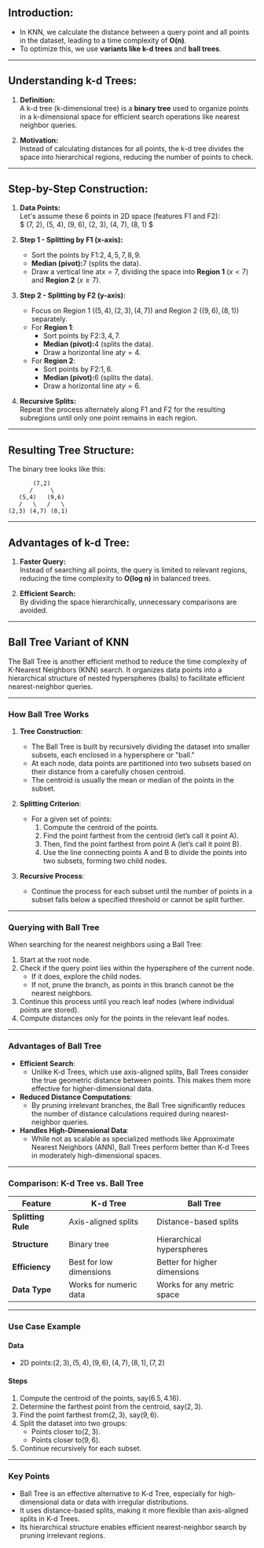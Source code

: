 
## **Introduction:**

- In KNN, we calculate the distance between a query point and all points in the dataset, leading to a time complexity of **O(n)**.
- To optimize this, we use **variants like k-d trees** and **ball trees**.

---

## **Understanding k-d Trees:**

1. **Definition:**  
   A k-d tree (k-dimensional tree) is a **binary tree** used to organize points in a k-dimensional space for efficient search operations like nearest neighbor queries.

2. **Motivation:**  
   Instead of calculating distances for all points, the k-d tree divides the space into hierarchical regions, reducing the number of points to check.

---

## **Step-by-Step Construction:**

1. **Data Points:**  
   Let's assume these 6 points in 2D space (features F1 and F2):  
  $
   (7, 2), (5, 4), (9, 6), (2, 3), (4, 7), (8, 1)
  $

2. **Step 1 - Splitting by F1 (x-axis):**
   - Sort the points by F1:$2, 4, 5, 7, 8, 9$.
   - **Median (pivot):**$7$ (splits the data).  
   - Draw a vertical line at$x = 7$, dividing the space into **Region 1** ($x < 7$) and **Region 2** ($x \geq 7$).

3. **Step 2 - Splitting by F2 (y-axis):**
   - Focus on Region 1 ($(5,4), (2,3), (4,7)$) and Region 2 ($(9,6), (8,1)$) separately.  
   - For **Region 1**:
     - Sort points by F2:$3, 4, 7$.
     - **Median (pivot):**$4$ (splits the data).  
     - Draw a horizontal line at$y = 4$.
   - For **Region 2**:
     - Sort points by F2:$1, 6$.
     - **Median (pivot):**$6$ (splits the data).  
     - Draw a horizontal line at$y = 6$.

4. **Recursive Splits:**  
   Repeat the process alternately along F1 and F2 for the resulting subregions until only one point remains in each region.

---

## **Resulting Tree Structure:**

The binary tree looks like this:

```
       (7,2)
      /     \
   (5,4)   (9,6)
   /   \   /   \
(2,3) (4,7) (8,1)
```

---

## **Advantages of k-d Tree:**

1. **Faster Query:**  
   Instead of searching all points, the query is limited to relevant regions, reducing the time complexity to **O(log n)** in balanced trees.

2. **Efficient Search:**  
   By dividing the space hierarchically, unnecessary comparisons are avoided.

---

## Ball Tree Variant of KNN

The Ball Tree is another efficient method to reduce the time complexity of K-Nearest Neighbors (KNN) search. It organizes data points into a hierarchical structure of nested hyperspheres (balls) to facilitate efficient nearest-neighbor queries.

---

### **How Ball Tree Works**

1. **Tree Construction**:
   - The Ball Tree is built by recursively dividing the dataset into smaller subsets, each enclosed in a hypersphere or "ball."
   - At each node, data points are partitioned into two subsets based on their distance from a carefully chosen centroid.
   - The centroid is usually the mean or median of the points in the subset.

2. **Splitting Criterion**:
   - For a given set of points:
     1. Compute the centroid of the points.
     2. Find the point farthest from the centroid (let’s call it point A).
     3. Then, find the point farthest from point A (let’s call it point B).
     4. Use the line connecting points A and B to divide the points into two subsets, forming two child nodes.

3. **Recursive Process**:
   - Continue the process for each subset until the number of points in a subset falls below a specified threshold or cannot be split further.

---

### **Querying with Ball Tree**

When searching for the nearest neighbors using a Ball Tree:

1. Start at the root node.
2. Check if the query point lies within the hypersphere of the current node.
   - If it does, explore the child nodes.
   - If not, prune the branch, as points in this branch cannot be the nearest neighbors.
3. Continue this process until you reach leaf nodes (where individual points are stored).
4. Compute distances only for the points in the relevant leaf nodes.

---

### **Advantages of Ball Tree**

- **Efficient Search**:
  - Unlike K-d Trees, which use axis-aligned splits, Ball Trees consider the true geometric distance between points. This makes them more effective for higher-dimensional data.
- **Reduced Distance Computations**:
  - By pruning irrelevant branches, the Ball Tree significantly reduces the number of distance calculations required during nearest-neighbor queries.
- **Handles High-Dimensional Data**:
  - While not as scalable as specialized methods like Approximate Nearest Neighbors (ANN), Ball Trees perform better than K-d Trees in moderately high-dimensional spaces.

---

### **Comparison: K-d Tree vs. Ball Tree**

| Feature             | K-d Tree                | Ball Tree              |
|---------------------|-------------------------|------------------------|
| **Splitting Rule**  | Axis-aligned splits     | Distance-based splits  |
| **Structure**       | Binary tree             | Hierarchical hyperspheres |
| **Efficiency**      | Best for low dimensions | Better for higher dimensions |
| **Data Type**       | Works for numeric data  | Works for any metric space |

---

### **Use Case Example**

#### Data

- 2D points:$(2, 3), (5, 4), (9, 6), (4, 7), (8, 1), (7, 2)$

#### Steps

1. Compute the centroid of the points, say$(6.5, 4.16)$.
2. Determine the farthest point from the centroid, say$(2, 3)$.
3. Find the point farthest from$(2, 3)$, say$(9, 6)$.
4. Split the dataset into two groups:
   - Points closer to$(2, 3)$.
   - Points closer to$(9, 6)$.
5. Continue recursively for each subset.

---

### **Key Points**

- Ball Tree is an effective alternative to K-d Tree, especially for high-dimensional data or data with irregular distributions.
- It uses distance-based splits, making it more flexible than axis-aligned splits in K-d Trees.
- Its hierarchical structure enables efficient nearest-neighbor search by pruning irrelevant regions.
